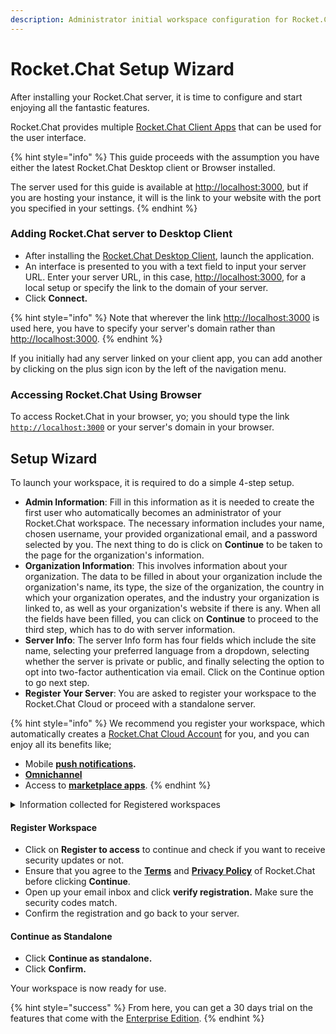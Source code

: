 ```yaml
---
description: Administrator initial workspace configuration for Rocket.Chat server.
---
```


# Rocket.Chat Setup Wizard

After installing your Rocket.Chat server, it is time to configure and start enjoying all the fantastic features.

Rocket.Chat provides multiple [Rocket.Chat Client Apps](../../deploy-rocket.chat/installing-client-apps/) that can be used for the user interface.

{% hint style="info" %}
This guide proceeds with the assumption you have either the latest Rocket.Chat Desktop client or Browser installed.

The server used for this guide is available at [http://localhost:3000](http://localhost:3000), but if you are hosting your instance, it will is the link to your website with the port you specified in your settings.
{% endhint %}

### Adding Rocket.Chat server to Desktop Client

* After installing the [Rocket.Chat Desktop Client](../../deploy-rocket.chat/installing-client-apps/#desktop-apps), launch the application.
* An interface is presented to you with a text field to input your server URL. Enter your server URL, in this case, [http://localhost:3000](http://localhost:3000), for a local setup or specify the link to the domain of your server.
* Click **Connect.**

{% hint style="info" %}
Note that wherever the link [http://localhost:3000](http://localhost:3000) is used here, you have to specify your server's domain rather than [http://localhost:3000](http://localhost:3000).
{% endhint %}

If you initially had any server linked on your client app, you can add another by clicking on the plus sign icon by the left of the navigation menu.

### Accessing Rocket.Chat Using Browser

To access Rocket.Chat in your browser, yo; you should type the link [`http://localhost:3000`](http://localhost:3000) or your server's domain in your browser.

## Setup Wizard

To launch your workspace, it is required to do a simple 4-step setup.

* **Admin Information**: Fill in this information as it is needed to create the first user who automatically becomes an administrator of your Rocket.Chat workspace. The necessary information includes your name, chosen username, your provided organizational email, and a password selected by you. The next thing to do is click on **Continue** to be taken to the page for the organization's information.
* **Organization Information**: This involves information about your organization. The data to be filled in about your organization include the organization's name, its type, the size of the organization, the country in which your organization operates, and the industry your organization is linked to, as well as your organization's website if there is any. When all the fields have been filled, you can click on **Continue** to proceed to the third step, which has to do with server information.
* **Server Info**: The server Info form has four fields which include the site name, selecting your preferred language from a dropdown, selecting whether the server is private or public, and finally selecting the option to opt into two-factor authentication via email. Click on the Continue option to go next step.
* **Register Your Server**: You are asked to register your workspace to the Rocket.Chat Cloud or proceed with a standalone server.

{% hint style="info" %}
We recommend you register your workspace, which automatically creates a [Rocket.Chat Cloud Account](broken-reference) for you, and you can enjoy all its benefits like;

* Mobile [**push notifications**](../../use-rocket.chat/rocket.chat-mobile/push-notifications/)**.**
* ****[**Omnichannel**](../../use-rocket.chat/omnichannel/)****
* Access to [**marketplace apps**](../../extend-rocket.chat-capabilities/rocket.chat-marketplace/).
{% endhint %}

<details>

<summary>Information collected for Registered workspaces</summary>

Suppose you choose to register your workspace, Rocket.Chat collects the following information about your workspace.

* The **workspace Id** to help identify the workspace.
* The organization's **address.**
* **Contact name** for the workspace.
* **Contact email** for the workspace.
* The number of **seats** for the workspace.
* The **account name.**
* The **organization type**.&#x20;
* What **industry** the organization belongs to.
* The **size of the organization**.&#x20;
* The **country** of the organization.
* **Language** set for the workspace.&#x20;
* **Website** of the organization.
* **Site name** of the workspace.
* The **workspace type**.
* The **deployment method** used for the workspace.
* The **deployment platform.**
* The **version of Rocket.Chat** deployed.

</details>

#### Register Workspace

* Click on **Register to access** to continue and check if you want to receive security updates or not.
* Ensure that you agree to the [**Terms**](../../rocket.chat-legal/terms-of-service.md) and [**Privacy Policy**](../../rocket.chat-privacy-and-security/privacy-policies/) of Rocket.Chat before clicking **Continue**.
* Open up your email inbox and click **verify registration.** Make sure the security codes match.
* Confirm the registration and go back to your server.

#### Continue as Standalone

* Click **Continue as standalone.**
* Click **Confirm.**

Your workspace is now ready for use.

{% hint style="success" %}
From here, you can get a 30 days trial on the features that come with the [Enterprise Edition](../enterprise-edition-trial/).
{% endhint %}
